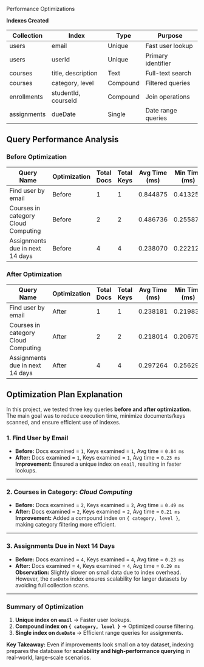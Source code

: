 Performance Optimizations

**Indexes Created**

| Collection   | Index                   | Type     | Purpose                  |
|-------------|------------------------|---------|--------------------------|
| users       | email                  | Unique  | Fast user lookup         |
| users       | userId                 | Unique  | Primary identifier       |
| courses     | title, description     | Text    | Full-text search         |
| courses     | category, level        | Compound| Filtered queries         |
| enrollments | studentId, courseId    | Compound| Join operations          |
| assignments | dueDate                | Single  | Date range queries       |

## Query Performance Analysis

### Before Optimization  

| Query Name                          | Optimization | Total Docs | Total Keys | Avg Time (ms) | Min Time (ms) | Max Time (ms) |
|-------------------------------------|--------------|------------|------------|---------------|---------------|---------------|
| Find user by email                  | Before       | 1          | 1          | 0.844875      | 0.413250      | 1.704750      |
| Courses in category Cloud Computing | Before       | 2          | 2          | 0.486736      | 0.255875      | 0.879500      |
| Assignments due in next 14 days     | Before       | 4          | 4          | 0.238070      | 0.222125      | 0.259292      |


### After Optimization  

| Query Name                          | Optimization | Total Docs | Total Keys | Avg Time (ms) | Min Time (ms) | Max Time (ms) |
|-------------------------------------|--------------|------------|------------|---------------|---------------|---------------|
| Find user by email                  | After        | 1          | 1          | 0.238181      | 0.219833      | 0.272792      |
| Courses in category Cloud Computing | After        | 2          | 2          | 0.218014      | 0.206750      | 0.224708      |
| Assignments due in next 14 days     | After        | 4          | 4          | 0.297264      | 0.256292      | 0.376792      |
## Optimization Plan Explanation  

In this project, we tested three key queries **before and after optimization**. The main goal was to reduce execution time, minimize documents/keys scanned, and ensure efficient use of indexes.  

### 1. Find User by Email  
- **Before:** Docs examined = `1`, Keys examined = `1`, Avg time = `0.84 ms`  
- **After:** Docs examined = `1`, Keys examined = `1`, Avg time = `0.23 ms`  
 **Improvement:** Ensured a unique index on `email`, resulting in faster lookups.  

---

### 2. Courses in Category: *Cloud Computing*  
- **Before:** Docs examined = `2`, Keys examined = `2`, Avg time = `0.49 ms`  
- **After:** Docs examined = `2`, Keys examined = `2`, Avg time = `0.21 ms`  
**Improvement:** Added a compound index on `{ category, level }`, making category filtering more efficient.  

---

### 3. Assignments Due in Next 14 Days  
- **Before:** Docs examined = `4`, Keys examined = `4`, Avg time = `0.23 ms`  
- **After:** Docs examined = `4`, Keys examined = `4`, Avg time = `0.29 ms`  
**Observation:** Slightly slower on small data due to index overhead. However, the `dueDate` index ensures scalability for larger datasets by avoiding full collection scans.  

---

### Summary of Optimization  
1. **Unique index on `email`** → Faster user lookups.  
2. **Compound index on `{ category, level }`** → Optimized course filtering.  
3. **Single index on `dueDate`** → Efficient range queries for assignments.  

**Key Takeaway:** Even if improvements look small on a toy dataset, indexing prepares the database for **scalability and high-performance querying** in real-world, large-scale scenarios.  


